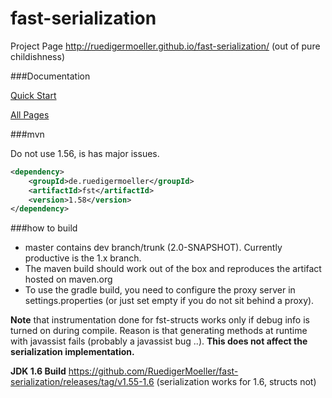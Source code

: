 fast-serialization
==================


Project Page http://ruedigermoeller.github.io/fast-serialization/  (out of pure childishness)

###Documentation

[Quick Start](https://github.com/RuedigerMoeller/fast-serialization/wiki/Serialization)

[All Pages](https://github.com/RuedigerMoeller/fast-serialization/wiki)

###mvn

Do not use 1.56, is has major issues.

```.xml
<dependency>
    <groupId>de.ruedigermoeller</groupId>
    <artifactId>fst</artifactId>
    <version>1.58</version>
</dependency>
```

###how to build 

* master contains dev branch/trunk (2.0-SNAPSHOT). Currently productive is the 1.x branch. 
* The maven build should work out of the box and reproduces the artifact hosted on maven.org
* To use the gradle build, you need to configure the proxy server in settings.properties (or just set empty if you do not sit behind a proxy).

<b>Note</b> that instrumentation done for fst-structs works only if debug info is turned on during compile. Reason is that generating methods at runtime with javassist fails (probably a javassist bug ..). 
<b>This does not affect the serialization implementation. </b>

<b>JDK 1.6 Build</b>
https://github.com/RuedigerMoeller/fast-serialization/releases/tag/v1.55-1.6
(serialization works for 1.6, structs not)
